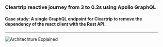 ### Cleartrip reactive journey from 3 to 0.2s using Apollo GraphQL

#### Case study: A single GraphQL endpoint for Cleartrip to remove the dependency of the react client with the Rest API.

---

![Architechture Explained](https://res.cloudinary.com/cleartrip/image/upload/h_550/v1528778858/Cleartrip-Hotels-GraphQL_xzihtl.png)